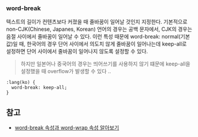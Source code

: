 ### word-break
텍스트의 길이가 컨텐츠보다 커졌을 때 줄바꿈이 일어날 것인지 지정한다. 
기본적으로 non-CJK(Chinese, Japanes, Korean) 언어의 경우는 공백 문자에서, CJK의 경우는 음절 사이에서 줄바꿈이 일어날 수 있다.
이런 특성 때문에 word-break: normal(기본값)일 때, 한국어의 경우 단어 사이에서 의도치 않게 줄바꿈이 일어나는데 keep-all로 설정하면 단어 사이에서 줄바꿈이 일어나지 않도록 설정할 수 있다.
> 하지만 일본어나 중국어의 경우는 띄어쓰기를 사용하지 않기 떄문에 keep-all을 설정했을 때 overflow가 발생할 수 있다 .. 
```
:lang(ko) {
  word-break: keep-all;
}
```




## 참고
- [word-break 속성과 word-wrap 속성 알아보기](https://wit.nts-corp.com/2017/07/25/4675)
